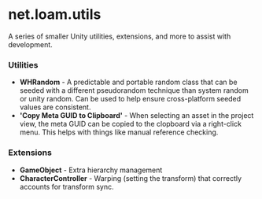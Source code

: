# net.loam.utils
A series of smaller Unity utilities, extensions, and more to assist with development.

### Utilities
- **WHRandom** - A predictable and portable random class that can be seeded with a different pseudorandom technique than system random or unity random. Can be used to help ensure cross-platform seeded values are consistent.
- **'Copy Meta GUID to Clipboard'** - When selecting an asset in the project view, the meta GUID can be copied to the clopboard via a right-click menu. This helps with things like manual reference checking.

### Extensions
- **GameObject** - Extra hierarchy management
- **CharacterController** - Warping (setting the transform) that correctly accounts for transform sync.
